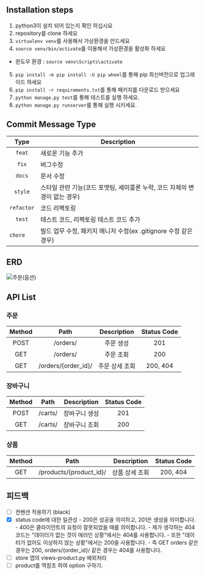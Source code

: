 ## Installation steps

1. python3이 설치 되어 있는지 확인 하십시요
2. repository를 clone 하세요
3. `virtualenv venv`를 사용해서 가상환경을 만드세요
4. `source venv/bin/activate`를 이용해서 가상환경을 활성화 하세요

- 윈도우 환경 : `source venv\Scripts\activate`

5. `pip install -m pip install -U pip wheel`를 통해 pip 최신버전으로 업그레이드 하세요
6. `pip install -r requirements.txt`를 통해 패키지를 다운로드 받으세요
7. `python manage.py test`를 통해 테스트를 실행 하세요.
8. `python manage.py runserver`를 통해 실행 시키세요.

## Commit Message Type

|    Type    | Description                                                                |
| :--------: | -------------------------------------------------------------------------- |
|   `feat`   | 새로운 기능 추가                                                           |
|   `fix`    | 버그수정                                                                   |
|   `docs`   | 문서 수정                                                                  |
|  `style`   | 스타일 관련 기능(코드 포맷팅, 세미콜론 누락, 코드 자체의 변경이 없는 경우) |
| `refactor` | 코드 리펙토링                                                              |
|   `test`   | 테스트 코드, 리펙토링 테스트 코드 추가                                     |
| `chore   ` | 빌드 업무 수정, 패키지 매니저 수정(ex .gitignore 수정 같은 경우)           |

## ERD

![주문(옵션)](https://user-images.githubusercontent.com/22442843/212725276-e0801e9b-6605-4b18-b1d7-3e85e3054bd9.png)

## API List

### 주문

| Method |        Path         |  Description   | Status Code |
| :----: | :-----------------: | :------------: | :---------: |
|  POST  |      /orders/       |   주문 생성    |     201     |
|  GET   |      /orders/       |   주문 조회    |     200     |
|  GET   | /orders/{order_id}/ | 주문 상세 조회 |  200, 404   |

### 장바구니

| Method |  Path   |  Description  | Status Code |
| :----: | :-----: | :-----------: | :---------: |
|  POST  | /carts/ | 장바구니 생성 |     201     |
|  GET   | /carts/ | 장바구니 조회 |     200     |

### 상품

| Method |          Path           |  Description   | Status Code |
| :----: | :---------------------: | :------------: | :---------: |
|  GET   | /products/{product_id}/ | 상품 상세 조회 |  200, 404   |

## 피드백

- [ ] 컨벤션 적용하기 (black)
- [x] status code에 대한 일관성 - 200은 성공을 의미하고, 201은 생성을 의미합니다. - 400은 클라이언트의 요청이 잘못되었을 때를 의미합니다. - 제가 생각하는 404코드는 "데이터가 없는 것이 에러인 상황"에서는 404를 사용합니다. - 또한 "데이터가 없어도 이상하지 않는 상황"에서는 200을 사용합니다. - 즉 GET orders 같은 경우는 200, orders/{order_id}/ 같은 경우는 404를 사용합니다.
- [ ] store 앱의 views-product.py 예외처리
- [ ] product를 역참조 하여 option 구하기.
